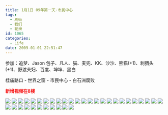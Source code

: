 ```yaml
---
title: 1月1日 09年第一天·市民中心
tags:
  - 刷街
  - 我们
  - 轮滑
id: 1065
categories:
  - Life
date: 2009-01-01 22:51:47
---
```


参加：追梦、Jason 包子、凡人、猫、麦兜、KK、沙沙、熊猫(+1)、刺猬头(+1)、野渡夫妇、百度、坤坤、黑白 

桂庙路口 - 世界之窗 - 市民中心 - 白石洲腐败 

<font color="#f70909">**新增视频在8楼**</font>

![](/images/2009/01/01_01_225147_10754.jpg) 
![](/images/2009/01/01_01_225147_0_10755.jpg) 
![](/images/2009/01/01_01_225147_1_10756.jpg) 
![](/images/2009/01/01_01_225147_2_10757.jpg) 
![](/images/2009/01/01_01_225147_3_10758.jpg) 
![](/images/2009/01/01_01_225147_4_10759.jpg) 
![](/images/2009/01/01_01_225147_5_10760.jpg) 
![](/images/2009/01/01_01_225147_6_10761.jpg) 
![](/images/2009/01/01_01_225147_7_10762.jpg) 
![](/images/2009/01/01_01_225147_8_10763.jpg) 
![](/images/2009/01/01_01_225147_9_10764.jpg) 
![](/images/2009/01/01_01_225147_10_10765.jpg) 
![](/images/2009/01/01_01_225147_11_10766.jpg) 
![](/images/2009/01/01_01_225147_12_10767.jpg) 
![](/images/2009/01/01_01_225147_13_10768.jpg) 
![](/images/2009/01/01_01_225147_14_10769.jpg) 
![](/images/2009/01/01_01_225147_15_10770.jpg) 
![](/images/2009/01/01_01_225147_16_10771.jpg) 
![](/images/2009/01/01_01_225147_17_10772.jpg) 
![](/images/2009/01/01_01_225147_18_10773.jpg) 
![](/images/2009/01/01_01_225147_19_10774.jpg) 
![](/images/2009/01/01_01_225147_20_10775.jpg) 
![](/images/2009/01/01_01_225147_21_10776.jpg) 
![](/images/2009/01/01_01_225147_22_10777.jpg) 
![](/images/2009/01/01_01_225147_23_10778.jpg) 
![](/images/2009/01/01_01_225147_24_10779.jpg) 
![](/images/2009/01/01_01_225147_25_10780.jpg) 
![](/images/2009/01/01_01_225147_26_10781.jpg) 
![](/images/2009/01/01_01_225147_27_10782.jpg) 
![](/images/2009/01/01_01_225147_28_10783.jpg) 
![](/images/2009/01/01_01_225147_29_10784.jpg) 
![](/images/2009/01/01_01_225147_30_10785.jpg) 
![](/images/2009/01/01_01_225147_31_10786.jpg) 
![](/images/2009/01/01_01_225147_32_10787.jpg) 
![](/images/2009/01/01_01_225147_33_10788.jpg) 
![](/images/2009/01/01_01_225147_34_10789.jpg)